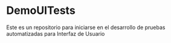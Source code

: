 # DemoUITests
Este es un repositorio para iniciarse en el desarrollo de pruebas automatizadas para Interfaz de Usuario
